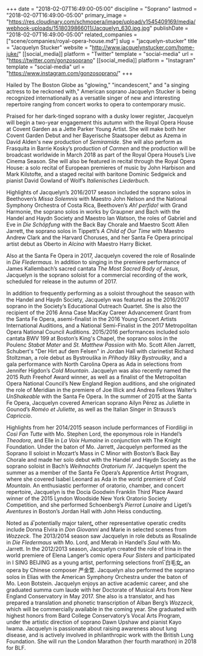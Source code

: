 +++
date = "2018-02-07T16:49:00-05:00"
discipline = "Soprano"
lastmod = "2018-02-07T16:49:00-05:00"
primary_image = "https://res.cloudinary.com/schmopera/image/upload/v1545409169/media/webhook-uploads/1518039866011/Jacquelyn_630.jpg.jpg"
publishDate = "2018-02-07T16:49:00-05:00"
related_companies = ["scene/companies/royal-opera-house.md"]
slug = "jacquelyn-stucker"
title = "Jacquelyn Stucker"
website = "http://www.jacquelynstucker.com/home-juke/"
[[social_media]]
platform = "Twitter"
template = "social-media"
url = "https://twitter.com/gonzosoprano"
[[social_media]]
platform = "Instagram"
template = "social-media"
url = "https://www.instagram.com/gonzosoprano/"
+++

Hailed by The Boston Globe as "glowing," "incandescent," and "a singing actress to be reckoned with," American soprano Jacquelyn Stucker is being recognized internationally as a versatile singer of new and interesting repertoire ranging from concert works to opera to contemporary music. 

Praised for her dark-tinged soprano with a dusky lower register, Jacquelyn will begin a two-year engagement this autumn with the Royal Opera House at Covent Garden as a Jette Parker Young Artist. She will make both her Covent Garden Debut and her Bayerische Staatsoper debut as Azema in David Alden's new production of *Semiramide*. She will also perform as Frasquita in Barrie Kosky’s production of *Carmen* and the production will be broadcast worldwide in March 2018 as part of the Royal Opera House’s Live Cinema Season. She will also be featured in recital through the Royal Opera House: a solo recital of European premieres of music by John Harbison and Mark Kilstofte, and a staged recital with baritone Dominic Sedgwick and pianist David Gowland of Wolf’s *Italienisches Liederbuch*. 

Highlights of Jacquelyn’s 2016/2017 season included the soprano solos in Beethoven’s *Missa Solemnis* with Maestro John Nelson and the National Symphony Orchestra of Costa Rica, Beethoven’s *Ah! perfido!* with Grand Harmonie, the soprano solos in works by Graupner and Bach with the Handel and Haydn Society and Maestro Ian Watson, the roles of Gabriel and Eve in *Die Schöpfung* with the Back Bay Chorale and Maestro Scott Allen Jarrett, the soprano solos in Tippett’s *A Child of Our Time* with Maestro Andrew Clark and the Harvard Choruses, and her Santa Fe Opera principal artist debut as Oberto in *Alcina* with Maestro Harry Bicket. 

Also at the Santa Fe Opera in 2017, Jacquelyn covered the role of Rosalinde in *Die Fledermaus*. In addition to singing in the premiere performance of James Kallembach’s sacred cantata *The Most Sacred Body of Jesus*, Jacquelyn is the soprano soloist for a commercial recording of the work, scheduled for release in the autumn of 2017. 

In addition to frequently performing as a soloist throughout the season with the Handel and Haydn Society, Jacquelyn was featured as the 2016/2017 soprano in the Society’s Educational Outreach Quartet. She is also the recipient of the 2016 Anna Case MacKay Career Advancement Grant from the Santa Fe Opera, asemi-finalist in the 2016 Young Concert Artists International Auditions, and a National Semi-Finalist in the 2017 Metropolitan Opera National Council Auditions. 2015/2016 performances included solo cantata BWV 199 at Boston’s King's Chapel, the soprano solos in the Poulenc *Stabat Mater* and *St. Matthew Passion* with Mo. Scott Allen Jarrett, Schubert's "Der Hirt auf dem Felsen" in Jordan Hall with clarinetist Richard Stoltzman, a role debut as Bystrouška in *Příhody Ilšky Bystroušky*, and a gala performance with North Carolina Opera as Ada in selections from Jennifer Higdon’s *Cold Mountain*. Jacquelyn was also recently named the 2015 Ruth Freehof Award winner, as well as a finalist of the Metropolitan Opera National Council’s New England Region auditions, and she originated the role of Meridian in the premiere of Joe Illick and Andrea Fellows Walter’s *UnShakeable* with the Santa Fe Opera. In the summer of 2015 at the Santa Fe Opera, Jacquelyn covered American soprano Ailyn Pérez as Juliette in Gounod’s *Roméo et Juliette*, as well as the Italian Singer in Strauss’s *Capriccio*. 

Highlights from her 2014/2015 season include performances of Fiordiligi in *Così Fan Tutte* with Mo. Stephen Lord, the eponymous role in Handel’s *Theodora*, and Elle in *La Voix Humaine* in conjunction with The Knight Foundation. Under the baton of Mo. Jarrett, Jacquelyn performed as the Soprano II soloist in Mozart’s Mass in C Minor with Boston’s Back Bay Chorale and made her solo debut with the Handel and Haydn Society as the soprano soloist in Bach’s *Weihnachts Oratorium IV*. Jacquelyn spent the summer as a member of the Santa Fe Opera’s Apprentice Artist Program, where she covered Isabel Leonard as Ada in the world premiere of *Cold Mountain*. An enthusiastic performer of oratorio, chamber, and concert repertoire, Jacquelyn is the Docia Goodwin Franklin Third Place Award winner of the 2015 Lyndon Woodside New York Oratorio Society Competition, and she performed Schoenberg’s *Pierrot Lunaire* and Ligeti’s *Aventures* in Boston’s Jordan Hall with John Heiss conducting. 

Noted as a ͞potentially major talent,͟ other representative operatic credits include Donna Elvira in *Don Giovanni* and Marie in selected scenes from *Wozzeck*. The 2013/2014 season saw Jacquelyn in role debuts as Rosalinde in *Die Fledermaus* with Mo. Lord, and Merab in Handel’s *Saul* with Mo. Jarrett. In the 2012/2013 season, Jacquelyn created the role of Irina in the world premiere of Elena Langer’s comic opera *Four Sisters* and participated in I SING BEIJING as a young artist, performing selections from ͞白毛女,͟ an opera by Chinese composer 严金萱. Jacquelyn also performed the soprano solos in Elias with the American Symphony Orchestra under the baton of Mo. Leon Botstein.  Jacquelyn enjoys an active academic career, and she graduated summa cum laude with her Doctorate of Musical Arts from New England Conservatory in May 2017. She also is a translator, and has prepared a translation and phonetic transcription of Alban Berg’s *Wozzeck*, which will be commercially available in the coming year. She graduated with highest honors from Bard College Conservatory’s Vocal Arts Program, under the artistic direction of soprano Dawn Upshaw and pianist Kayo Iwama. Jacquelyn is passionate about raising awareness about lung disease, and is actively involved in philanthropic work with the British Lung Foundation. She will run the London Marathon (her fourth marathon) in 2018 for BLF.
